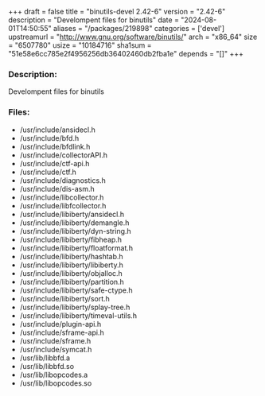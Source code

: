 +++
draft = false
title = "binutils-devel 2.42-6"
version = "2.42-6"
description = "Develompent files for binutils"
date = "2024-08-01T14:50:55"
aliases = "/packages/219898"
categories = ['devel']
upstreamurl = "http://www.gnu.org/software/binutils/"
arch = "x86_64"
size = "6507780"
usize = "10184716"
sha1sum = "51e58e6cc785e2f4956256db36402460db2fba1e"
depends = "[]"
+++
### Description: 
Develompent files for binutils

### Files: 
* /usr/include/ansidecl.h
* /usr/include/bfd.h
* /usr/include/bfdlink.h
* /usr/include/collectorAPI.h
* /usr/include/ctf-api.h
* /usr/include/ctf.h
* /usr/include/diagnostics.h
* /usr/include/dis-asm.h
* /usr/include/libcollector.h
* /usr/include/libfcollector.h
* /usr/include/libiberty/ansidecl.h
* /usr/include/libiberty/demangle.h
* /usr/include/libiberty/dyn-string.h
* /usr/include/libiberty/fibheap.h
* /usr/include/libiberty/floatformat.h
* /usr/include/libiberty/hashtab.h
* /usr/include/libiberty/libiberty.h
* /usr/include/libiberty/objalloc.h
* /usr/include/libiberty/partition.h
* /usr/include/libiberty/safe-ctype.h
* /usr/include/libiberty/sort.h
* /usr/include/libiberty/splay-tree.h
* /usr/include/libiberty/timeval-utils.h
* /usr/include/plugin-api.h
* /usr/include/sframe-api.h
* /usr/include/sframe.h
* /usr/include/symcat.h
* /usr/lib/libbfd.a
* /usr/lib/libbfd.so
* /usr/lib/libopcodes.a
* /usr/lib/libopcodes.so
